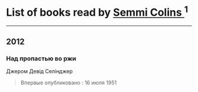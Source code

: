 # List of books read by [Semmi Colins ](https://plus.google.com/100632786848817999592)<sup>1</sup>
---

## 2012

### Над пропастью во ржи
Джером Девід Селінджер
> Впервые опубликовано : 16 июля 1951



